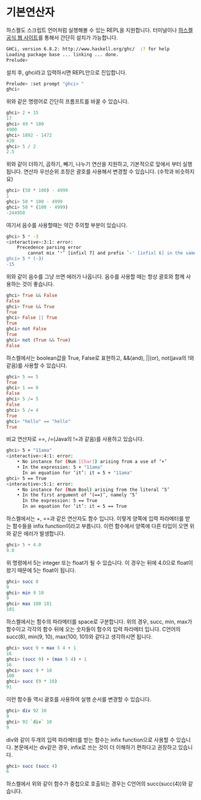 # 기본연산자

하스켈도 스크립트 언어처럼 실행해볼 수 있는 REPL을 지원합니다. 터미널이나 [하스켈 공식 웹 사이트](https://www.haskell.org/)를 통해서 간단히 설치가 가능합니다.

```bash
GHCi, version 6.8.2: http://www.haskell.org/ghc/  :? for help  
Loading package base ... linking ... done.  
Prelude>
```

설치 후, ghci라고 입력하시면 REPL안으로 진입합니다.

```bash
Prelude> :set prompt "ghci> "
ghci>
```

위와 같은 명령어로 간단히 프롬프트를 바꿀 수 있습니다.

```haskell
ghci> 2 + 15
17
ghci> 49 * 100
4900
ghci> 1892 - 1472
420
ghci> 5 / 2
2.5
```

위와 같이 더하기, 곱하기, 빼기, 나누기 연산을 지원하고, 기본적으로 앞에서 부터 실행됩니다. 연산자 우선순위 조정은 괄호를 사용해서 변경할 수 있습니다. \(수학과 비슷하지요\)

```haskell
ghci> (50 * 100) - 4999
1
ghci> 50 * 100 - 4999
ghci> 50 * (100 - 4999)
-244950
```

여기서 음수를 사용할때는 약간 주의할 부분이 있습니다.

```bash
ghci> 5 * -3
<interactive>:3:1: error:
    Precedence parsing error
        cannot mix ‘*’ [infixl 7] and prefix `-' [infixl 6] in the same infix expression
ghci> 5 * (-3)
-15
```

위와 같이 음수를 그냥 쓰면 에러가 나옵니다. 음수를 사용할 때는 항상 괄호와 함께 사용하는 것이 좋습니다.

```haskell
ghci> True && False
False
ghci> True && True
True
ghci> False || True
True
ghci> not False
True
ghci> not (True && True)
False
```

하스켈에서는 boolean값을 True, False로 표현하고, &&\(and\), \|\|\(or\), not\(java의 !와 같음\)를 사용할 수 있습니다.

```haskell
ghci> 5 == 5
True
ghci> 1 == 0
False
ghci> 5 /= 5
False
ghci> 5 /= 4
True
ghci> "hello" == "hello"
True
```

비교 연산자로 ==, /=\(Java의 !=과 같음\)를 사용하고 있습니다.

```bash
ghci> 5 + "11ama"
<interactive>:4:1: error:
    • No instance for (Num [Char]) arising from a use of ‘+’
    • In the expression: 5 + "11ama"
      In an equation for ‘it’: it = 5 + "11ama"
ghci> 5 == True
<interactive>:5:1: error:
    • No instance for (Num Bool) arising from the literal ‘5’
    • In the first argument of ‘(==)’, namely ‘5’
      In the expression: 5 == True
      In an equation for ‘it’: it = 5 == True
```

하스켈에서는 +, ==과 같은 연산자도 함수 입니다. 이렇게 양쪽에 입력 파라메터를 받는 함수들을 infix function이라고 부릅니다. 이런 함수에서 양쪽에 다른 타입이 오면 위와 같은 에러가 발생합니다.

```haskell
ghci> 5 + 4.0
9.0
```

위 명령에서 5는 integer 또는 float가 될 수 있습니다. 이 경우는 뒤에 4.0으로 float이 왔기 때문에 5는 float이 됩니다.

```haskell
ghci> succ 8
9
ghci> min 9 10
9
ghci> max 100 101
101
```

하스켈에서는 함수의 파라메터를 space로 구분합니다. 위의 경우, succ, min, max가 함수이고 각각의 함수 뒤에 오는 숫자들이 함수의 입력 파라메터 입니다. C언어의 succ\(8\), min\(9, 10\), max\(100, 101\)와 같다고 생각하시면 됩니다.

```haskell
ghci> succ 9 + max 5 4 + 1
16
ghci> (succ 9) + (max 5 4) + 1
16
ghci> succ 9 * 10
100
ghci> succ (9 * 10)
91
```

이런 함수들 역시 괄호를 사용하여 실행 순서를 변경할 수 있습니다.

```haskell
ghci> div 92 10
9
ghci> 92 `div` 10
9
```

div와 같이 두개의 입력 파라메터를 받는 함수는 infix function으로 사용할 수 있습니다. 본문에서는 div같은 경우, infix로 쓰는 것이 더 이해하기 편하다고 권장하고 있습니다.

```haskell
ghci> succ (succ 4)
6
```

하스켈에서 위와 같이 함수가 중첩으로 호출되는 경우는 C언어의 succ\(succ\(4\)\)와 같습니다.

